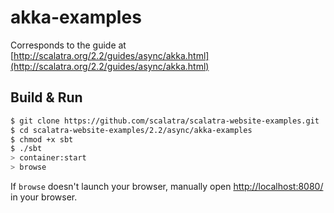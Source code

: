 # akka-examples #

Corresponds to the guide at [http://scalatra.org/2.2/guides/async/akka.html](http://scalatra.org/2.2/guides/async/akka.html)

## Build & Run ##

```sh
$ git clone https://github.com/scalatra/scalatra-website-examples.git
$ cd scalatra-website-examples/2.2/async/akka-examples
$ chmod +x sbt
$ ./sbt
> container:start
> browse
```

If `browse` doesn't launch your browser, manually open [http://localhost:8080/](http://localhost:8080/) in your browser.
